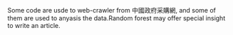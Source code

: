 Some code are usde to web-crawler from 中國政府采購網, and some of them are used to anyasis the data.Random forest may offer special insight to write an article. 
